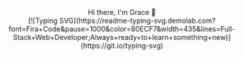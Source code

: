 <div align='center'">
Hi there, I'm Grace 👋
<br>
[![Typing SVG](https://readme-typing-svg.demolab.com?font=Fira+Code&pause=1000&color=80ECF7&width=435&lines=Full-Stack+Web+Developer;Always+ready+to+learn+something+new)](https://git.io/typing-svg)
</div>
<!--
**gigibeex3/gigibeex3** is a ✨ _special_ ✨ repository because its `README.md` (this file) appears on your GitHub profile.

Here are some ideas to get you started:

- 🔭 I’m currently working on ...
- 🌱 I’m currently learning ...
- 👯 I’m looking to collaborate on ...
- 🤔 I’m looking for help with ...
- 💬 Ask me about ...
- 📫 How to reach me: ...
- 😄 Pronouns: ...
- ⚡ Fun fact: ...
-->
